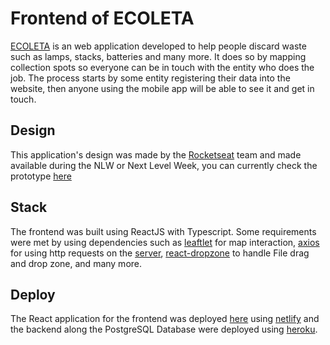 # Frontend of ECOLETA

[ECOLETA](https://ecoleta-frontend.netlify.app/) is an web application developed to help people discard waste such as lamps, stacks, batteries and many more. It does so by mapping collection spots so everyone can be in touch with the entity who does the job. The process starts by some entity registering their data into the website, then anyone using the mobile app will be able to see it and get in touch.

## Design

This application's design was made by the [Rocketseat](https://rocketseat.com.br/) team and made available during the NLW or Next Level Week, you can currently check the prototype [here](https://www.figma.com/file/1SxgOMojOB2zYT0Mdk28lB/?viewer=1&node-id=)

## Stack

The frontend was built using ReactJS with Typescript. Some requirements were met by using dependencies such as [leaftlet](https://leafletjs.com/) for map interaction, [axios](https://github.com/axios/axios) for using http requests on the [server](https://github.com/kseikyo/nlw_server), [react-dropzone](https://react-dropzone.js.org/) to handle File drag and drop zone, and many more.

## Deploy

The React application for the frontend was deployed [here](https://ecoleta-frontend.netlify.app/) using [netlify](https://www.netlify.com/) and the backend along the PostgreSQL Database were deployed using [heroku](https://www.heroku.com/).